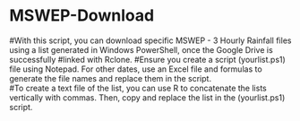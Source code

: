 # MSWEP-Download
#With this script, you can download specific MSWEP - 3 Hourly Rainfall files using a list generated in Windows PowerShell, once the Google Drive is successfully #linked with Rclone.
#Ensure you create a script (yourlist.ps1) file using Notepad. For other dates, use an Excel file and formulas to generate the file names and replace them in the script.  
#To create a text file of the list, you can use R to concatenate the lists vertically with commas. Then, copy and replace the list in the (yourlist.ps1) script.
